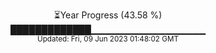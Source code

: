 <p align="center">
⏳Year Progress (43.58 %) <br>
█████████████▁▁▁▁▁▁▁▁▁▁▁▁▁▁▁▁▁ <br>
<sub>Updated: Fri, 09 Jun 2023 01:48:02 GMT</sub>
</p>

